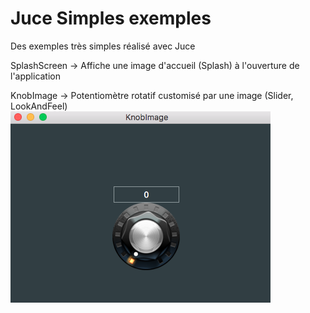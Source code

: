# Juce Simples exemples
Des exemples très simples réalisé avec Juce

SplashScreen -> Affiche une image d'accueil (Splash) à l'ouverture de l'application

KnobImage -> Potentiomètre rotatif customisé par une image
              (Slider, LookAndFeel)
        ![Texte alternatif](KnobImage/KnobImg.png)      
              
